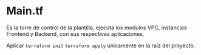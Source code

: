 # Main.tf

Es la torre de control de la plantilla, ejecuta los modulos VPC, instancias Frontend y Backend, con sus respectivas aplicaciones.

Aplicar `terraform init` `terraform apply` únicamente en la raíz del proyecto.
